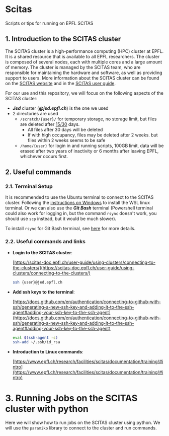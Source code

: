 # Scitas
Scripts or tips for running on EPFL SCITAS 

## 1. Introduction to the SCITAS cluster

The SCITAS cluster is a high-performance computing (HPC) cluster at EPFL. It is a shared resource that is available to all EPFL researchers. The cluster is composed of several nodes, each with multiple cores and a large amount of memory. The cluster is managed by the SCITAS team, who are responsible for maintaining the hardware and software, as well as providing support to users. More information about the SCITAS cluster can be found on the [SCITAS website](https://www.epfl.ch/research/facilities/scitas/) and in the [SCITAS user guide](https://scitas-doc.epfl.ch/).

For our use and this repository, we will focus on the following aspects of the SCITAS cluster:
- ***Jed*** cluster (***@jed.epfl.ch***) is the one we used
- 2 directories are used 
    - `/scratch/{user}/` for temporary storage, no storage limit, but files are deleted after [15/30](https://scitas-doc.epfl.ch/storage/file-system/#occupancy-limits) days. 
        - All files after 30 days will be deleted
        - If with high occupancy, files may be deleted after 2 weeks. but files within 2 weeks seems to be safe
    - `/home/{user}` for login in and running scripts, 100GB limit, data will be erased after two years of inactivity or 6 months after leaving EPFL, whichever occurs first.

## 2. Useful commands

### 2.1. Terminal Setup

It is recommended to use the Ubuntu terminal to connect to the SCITAS cluster. Following the [instructions on Windows](https://learn.microsoft.com/en-us/windows/wsl/install) to install the WSL linux terminal. Or we can also use the ***Git Bash*** terminal (Powershell terminal could also work for logging in, but the command `rsync` doesn't work, you should use `scp` instead, but it would be much slower).

To install `rsync` for Git Bash terminal, see [here](https://prasaz.medium.com/add-rsync-to-windows-git-bash-f42736bae1b3) for more details.

### 2.2. Useful commands and links

- **Login to the SCITAS cluster**: 

    [https://scitas-doc.epfl.ch/user-guide/using-clusters/connecting-to-the-clusters/](https://scitas-doc.epfl.ch/user-guide/using-clusters/connecting-to-the-clusters/)  
    ```bash
    ssh {user}@jed.epfl.ch
    ```
- **Add ssh keys to the terminal**:

    [https://docs.github.com/en/authentication/connecting-to-github-with-ssh/generating-a-new-ssh-key-and-adding-it-to-the-ssh-agent#adding-your-ssh-key-to-the-ssh-agent](https://docs.github.com/en/authentication/connecting-to-github-with-ssh/generating-a-new-ssh-key-and-adding-it-to-the-ssh-agent#adding-your-ssh-key-to-the-ssh-agent)
    ```bash
    eval $(ssh-agent -s)
    ssh-add ~/.ssh/id_rsa
    ``` 

- **Introduction to Linux commands**:
    
    [https://www.epfl.ch/research/facilities/scitas/documentation/training/#intro](https://www.epfl.ch/research/facilities/scitas/documentation/training/#intro)

# 3. Running Jobs on the SCITAS cluster with python
Here we will show how to run jobs on the SCITAS cluster using python. We will use the `paramiko` library to connect to the cluster and run commands.






